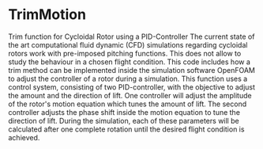 # TrimMotion
Trim function for Cycloidal Rotor using a PID-Controller
The current state of the art computational fluid dynamic (CFD) simulations regarding cycloidal rotors work with pre-imposed pitching functions. This does not allow to study the behaviour in a chosen flight condition. This code includes how a trim method can be implemented inside the simulation software OpenFOAM to adjust the controller of a rotor during a simulation. This function uses a control system, consisting of two PID-controller, with the objective to adjust the amount and the direction of lift. One controller will adjust the amplitude of the rotor's motion equation which tunes the amount of lift. The second controller adjusts the phase shift inside the motion equation to tune the direction of lift. During the simulation, each of these parameters will be calculated after one complete rotation until the desired flight condition is achieved.
